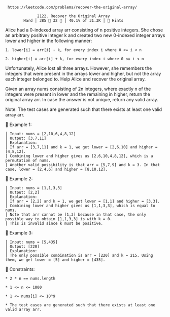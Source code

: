      https://leetcode.com/problems/recover-the-original-array/
                                  
                  2122. Recover the Original Array
            Hard │ 385  32  │ 40.1% of 31.3K │ 󰛨 Hints



Alice had a 0-indexed array arr consisting of n positive integers. She chose an arbitrary positive integer k and created two new 0-indexed integer arrays lower and higher in the following manner:

	1. lower[i] = arr[i] - k, for every index i where 0 <= i < n
	
	2. higher[i] = arr[i] + k, for every index i where 0 <= i < n

Unfortunately, Alice lost all three arrays. However, she remembers the integers that were present in the arrays lower and higher, but not the array each integer belonged to. Help Alice and recover the original array.

Given an array nums consisting of 2n integers, where exactly n of the integers were present in lower and the remaining in higher, return the original array arr. In case the answer is not unique, return any valid array.

Note: The test cases are generated such that there exists at least one valid array arr.



󰛨 Example 1:

	│ Input: nums = [2,10,6,4,8,12]
	│ Output: [3,7,11]
	│ Explanation:
	│ If arr = [3,7,11] and k = 1, we get lower = [2,6,10] and higher = [4,8,12].
	│ Combining lower and higher gives us [2,6,10,4,8,12], which is a permutation of nums.
	│ Another valid possibility is that arr = [5,7,9] and k = 3. In that case, lower = [2,4,6] and higher = [8,10,12]. 

󰛨 Example 2:

	│ Input: nums = [1,1,3,3]
	│ Output: [2,2]
	│ Explanation:
	│ If arr = [2,2] and k = 1, we get lower = [1,1] and higher = [3,3].
	│ Combining lower and higher gives us [1,1,3,3], which is equal to nums.
	│ Note that arr cannot be [1,3] because in that case, the only possible way to obtain [1,1,3,3] is with k = 0.
	│ This is invalid since k must be positive.

󰛨 Example 3:

	│ Input: nums = [5,435]
	│ Output: [220]
	│ Explanation:
	│ The only possible combination is arr = [220] and k = 215. Using them, we get lower = [5] and higher = [435].



 Constraints:

	* 2 * n == nums.length
	
	* 1 <= n <= 1000
	
	* 1 <= nums[i] <= 10^9
	
	* The test cases are generated such that there exists at least one valid array arr.

